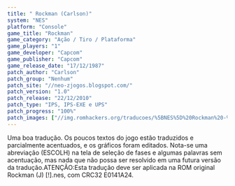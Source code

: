 ```yaml
---
title: " Rockman (Carlson)"
system: "NES"
platform: "Console"
game_title: "Rockman"
game_category: "Ação / Tiro / Plataforma"
game_players: "1"
game_developer: "Capcom"
game_publisher: "Capcom"
game_release_date: "17/12/1987"
patch_author: "Carlson"
patch_group: "Nenhum"
patch_site: "//neo-zjogos.blogspot.com/"
patch_version: "1.0"
patch_release: "22/12/2010"
patch_type: "IPS, IPS-EXE e UPS"
patch_progress: "100%"
patch_images: ["//img.romhackers.org/traducoes/%5BNES%5D%20Rockman%20-%20Carlson%20-%201.png","//img.romhackers.org/traducoes/%5BNES%5D%20Rockman%20-%20Carlson%20-%202.png","//img.romhackers.org/traducoes/%5BNES%5D%20Rockman%20-%20Carlson%20-%203.png"]
---
```

Uma boa tradução. Os poucos textos do jogo estão traduzidos e parcialmente acentuados, e os gráficos foram editados. Nota-se uma abreviação (ESCOLH) na tela de seleção de fases e algumas palavras sem acentuação, mas nada que não possa ser resolvido em uma futura versão da tradução.ATENÇÃO:Esta tradução deve ser aplicada na ROM original Rockman (J) [!].nes, com CRC32 E0141A24.